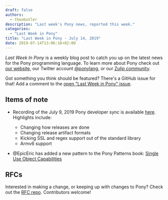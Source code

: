```yaml
---
draft: false
authors:
  - theobutler
description: "Last week's Pony news, reported this week."
categories:
  - "Last Week in Pony"
title: "Last Week in Pony - July 14, 2019"
date: 2019-07-14T13:06:16+02:00
---
```

_Last Week In Pony_ is a weekly blog post to catch you up on the latest news for the Pony programming language. To learn more about Pony check out [our website](https://ponylang.io), our Twitter account [@ponylang](https://twitter.com/ponylang), or our [Zulip community](https://ponylang.zulipchat.com).

Got something you think should be featured? There's a GitHub issue for that! Add a comment to the [open "Last Week in Pony" issue](https://github.com/ponylang/ponylang.github.io/issues?q=is%3Aissue+is%3Aopen+label%3Alast-week-in-pony).
<!-- more -->

## Items of note

- Recording of the July 9, 2019 Pony developer sync is available [here](https://vimeo.com/915528077). Highlights include:
    - Changing how releases are done
    - Changing release artifact formats
    - Kicking SSL and regex support out of the standard library
    - Armv6 support

- @EpicEric has added a new pattern to the Pony Patterns book: [Single Use Object Capabilities](https://patterns.ponylang.io/object-capabilities/single-use.html)

## RFCs

Interested in making a change, or keeping up with changes to Pony? Check out the [RFC repo](https://github.com/ponylang/rfcs). Contributors welcome!
